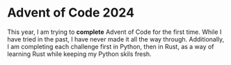 # Advent of Code 2024

This year, I am trying to **complete** Advent of Code for the first time. While I have tried in the past, I have never made it all the way through. Additionally, I am completing each challenge first in Python, then in Rust, as a way of learning Rust while keeping my Python skils fresh.
